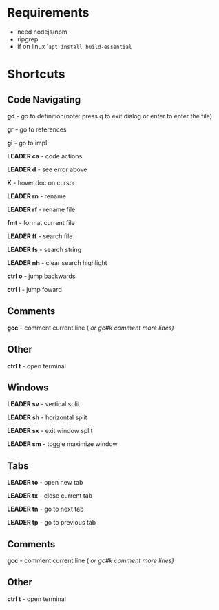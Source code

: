 # Requirements

- need nodejs/npm
- ripgrep
- if on linux '`apt install build-essential`

# Shortcuts


## Code Navigating
**gd** - go to definition(note: press q to exit dialog or enter to enter the file)

**gr** - go to references

**gi** - go to impl

**LEADER ca** - code actions

**LEADER d** - see error above 

**K** - hover doc on cursor


**LEADER rn** - rename

**LEADER rf** - rename file

**fmt** - format current file


**LEADER ff** - search file

**LEADER fs** - search string

**LEADER nh** - clear search highlight

**ctrl o** - jump backwards

**ctrl i** - jump foward

## Comments

**gcc** - comment current line ( *or gc#k comment more lines)*

## Other
**ctrl t** - open terminal



## Windows
**LEADER sv** - vertical split

**LEADER sh** - horizontal split

**LEADER sx** - exit window split

**LEADER sm** - toggle maximize window


## Tabs
**LEADER to** - open new tab

**LEADER tx** - close current tab

**LEADER tn** - go to next tab 

**LEADER tp** - go to previous tab


## Comments

**gcc** - comment current line ( *or gc#k comment more lines)*

## Other
**ctrl t** - open terminal

